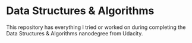 # Data Structures & Algorithms

This repository has everything I tried or worked on during completing the Data Structures & Algorithms nanodegree from Udacity.
